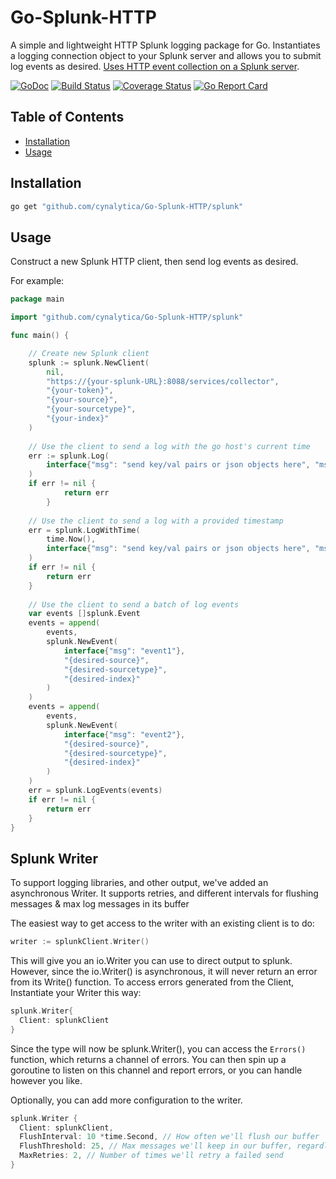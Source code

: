 # Go-Splunk-HTTP
A simple and lightweight HTTP Splunk logging package for Go. Instantiates a logging connection object to your Splunk server and allows you to submit log events as desired. [Uses HTTP event collection on a Splunk server](http://docs.splunk.com/Documentation/Splunk/latest/Data/UsetheHTTPEventCollector).

[![GoDoc](https://godoc.org/github.com/cynalytica/Go-Splunk-HTTP/splunk?status.svg)](https://godoc.org/github.com/cynalytica/Go-Splunk-HTTP/splunk)
[![Build Status](https://travis-ci.org/cynalytica/Go-Splunk-HTTP.svg?branch=master)](https://travis-ci.org/cynalytica/Go-Splunk-HTTP) 
[![Coverage Status](https://coveralls.io/repos/github/cynalytica/Go-Splunk-HTTP/badge.svg?branch=master)](https://coveralls.io/github/cynalytica/Go-Splunk-HTTP?branch=master)
[![Go Report Card](https://goreportcard.com/badge/github.com/cynalytica/Go-Splunk-HTTP)](https://goreportcard.com/report/github.com/cynalytica/Go-Splunk-HTTP) 

## Table of Contents ##

* [Installation](#installation)
* [Usage](#usage)

## Installation ##

```bash
go get "github.com/cynalytica/Go-Splunk-HTTP/splunk"
```

## Usage ##

Construct a new Splunk HTTP client, then send log events as desired. 

For example:

```go
package main

import "github.com/cynalytica/Go-Splunk-HTTP/splunk"

func main() {

	// Create new Splunk client
	splunk := splunk.NewClient(
		nil,
		"https://{your-splunk-URL}:8088/services/collector",
		"{your-token}",
		"{your-source}",
		"{your-sourcetype}",
		"{your-index}"
	)
		
	// Use the client to send a log with the go host's current time
	err := splunk.Log(
		interface{"msg": "send key/val pairs or json objects here", "msg2": "anything that is useful to you in the log event"}
	)
	if err != nil {
        	return err
        }
	
	// Use the client to send a log with a provided timestamp
	err = splunk.LogWithTime(
		time.Now(),
		interface{"msg": "send key/val pairs or json objects here", "msg2": "anything that is useful to you in the log event"}
	)
	if err != nil {
		return err
	}
	
	// Use the client to send a batch of log events
	var events []splunk.Event
	events = append(
		events,
		splunk.NewEvent(
			interface{"msg": "event1"},
			"{desired-source}",
			"{desired-sourcetype}",
			"{desired-index}"
		)
	)
	events = append(
		events,
		splunk.NewEvent(
			interface{"msg": "event2"},
			"{desired-source}",
			"{desired-sourcetype}",
			"{desired-index}"
		)
	)
	err = splunk.LogEvents(events)
	if err != nil {
		return err
	}
}

```

## Splunk Writer  ##
To support logging libraries, and other output, we've added an asynchronous Writer. It supports retries, and different intervals for flushing messages & max log messages in its buffer

The easiest way to get access to the writer with an existing client is to do:

```go
writer := splunkClient.Writer()
```

This will give you an io.Writer you can use to direct output to splunk. However, since the io.Writer() is asynchronous, it will never return an error from its Write() function. To access errors generated from the Client,
Instantiate your Writer this way:

```go
splunk.Writer{
  Client: splunkClient
}
```
Since the type will now be splunk.Writer(), you can access the `Errors()` function, which returns a channel of errors. You can then spin up a goroutine to listen on this channel and report errors, or you can handle however you like. 

Optionally, you can add more configuration to the writer.

```go
splunk.Writer {
  Client: splunkClient,
  FlushInterval: 10 *time.Second, // How often we'll flush our buffer
  FlushThreshold: 25, // Max messages we'll keep in our buffer, regardless of FlushInterval
  MaxRetries: 2, // Number of times we'll retry a failed send
}
```

